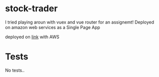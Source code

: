 # stock-trader

I tried playing aroun with vuex and vue router for an assignemt! Deployed on amazon web services as a Single Page App

deployed on [link](http://stock-trader-deploy.s3-website-ap-southeast-1.amazonaws.com/) with AWS

# Tests

No tests..
